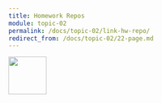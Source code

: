 ```yaml
---
title: Homework Repos
module: topic-02
permalink: /docs/topic-02/link-hw-repo/
redirect_from: /docs/topic-02/22-page.md
---
```


<img src="./../../../img/arrow-divider.svg" style="width: 75px; border: none; margin: 0px 0 20px 0" />

##
